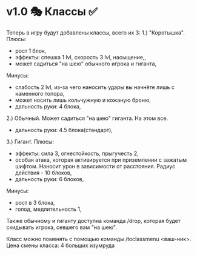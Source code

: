 # v1.0 🎭 Классы ✅

Теперь в игру будут добавлены классы, всего их 3: 1.) "Коротышка". Плюсы:

* рост 1 блок,
* эффекты: спешка 1 lvl, скорость 3 lvl, насыщение,,
* может садиться "на шею" обычного игрока и гиганта,

Минусы:

* слабость 2 lvl, из-за чего наносить удары вы начнёте лишь с каменного топора,
* может носить лишь кольчужную и кожаную броню,
* дальность руки: 4 блока,

2.) Обычный. Может садиться "на шею" гиганта. На этом все.

* дальность руки: 4.5 блока(стандарт),

3.) Гигант. Плюсы:

* эффекты: сила 3, огнестойкость, прыгучесть 2,
* особая атака, которая активируется при приземлении с зажатым шифтом. Наносит урон в зависимости от расстояния. Радиус действия - 10 блоков,
* дальность руки: 6 блоков,

Минусы:

* рост в 3 блока,
* голод, медлительность 1,

Также обычному и гиганту доступна команда /drop, которая будет скидывать игрока, севшего вам "на шею".&#x20;

Класс можно поменять с помощью команды /toclassmenu <ваш-ник>. Цена смены класса: 4 больших изумруда
